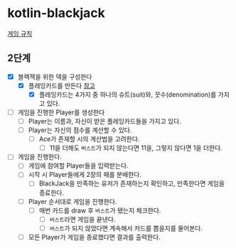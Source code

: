 # kotlin-blackjack

[게임 규칙](https://namu.wiki/w/%EB%B8%94%EB%9E%99%EC%9E%AD(%EC%B9%B4%EB%93%9C%EA%B2%8C%EC%9E%84)#s-4.1)

## 2단계

- [X] 블랙잭을 위한 덱을 구성한다
    - [X] 플레잉카드를 만든다 [참고](https://ko.wikipedia.org/wiki/%ED%94%8C%EB%A0%88%EC%9E%89_%EC%B9%B4%EB%93%9C)
        - [X] 플레잉카드는 4가지 중 하나의 슈트(suit)와, 끗수(denomination)를 가지고 있다.
        
- [ ] 게임을 진행한 Player를 생성한다
    - [ ] Player는 이름과, 자신이 받은 플레잉카드들을 가지고 있다.
    - [ ] Player는 자신의 점수를 계산할 수 있다.
        - [ ] Ace가 존재할 시의 계산법을 고려한다.
            - [ ] 11을 더해도 `버스트`가 되지 않는다면 11을, 그렇지 않다면 1을 더한다.

- [ ] 게임을 진행한다.
    - [ ] 게임에 참여할 Player들을 입력받는다.
    - [ ] 시작 시 Player들에게 2장의 패를 분배한다.
        - [ ] BlackJack을 만족하는 유저가 존재하는지 확인하고, 만족한다면 게임을 종료한다.
    - [ ] Player 순서대로 게임을 진행한다.
        - [ ] 매번 카드를 draw 후 `버스트`가 됐는지 체크한다.
            - [ ] `버스트`라면 게임을 끝낸다.
            - [ ] `버스트`가 되지 않았다면 계속해서 카드를 뽑을지를 물어본다.
    - [ ] 모든 Player가 게임을 종료했다면 결과를 출력한다.
